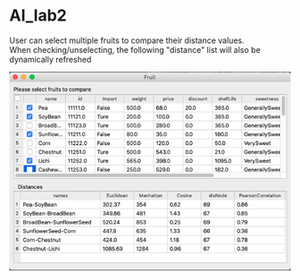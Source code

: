 # AI_lab2
User can select multiple fruits to compare their distance values.   
When checking/unselecting, the following "distance" list will also be dynamically refreshed  

![image](https://github.com/PrettyWitch/AI_lab2/blob/master/image/lab2.png)
